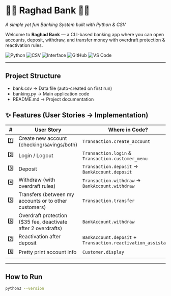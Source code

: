 # 🏦💸 Raghad Bank 💸🏦  
*A simple yet fun Banking System built with Python & CSV*  

Welcome to **Raghad Bank** — a CLI-based banking app where you can open accounts, deposit, withdraw, and transfer money with overdraft protection & reactivation rules.  

![Python](https://img.shields.io/badge/Python-3.10+-blue?logo=python)  ![CSV](https://img.shields.io/badge/Data-CSV-lightgrey?logo=files)  ![Interface](https://img.shields.io/badge/Interface-CLI-green?logo=windowsterminal)  ![GitHub](https://img.shields.io/badge/Hosted_on-GitHub-black?logo=github)  ![VS Code](https://img.shields.io/badge/Editor-VS%20Code-blue?logo=visualstudiocode)  

---
##  Project Structure
- bank.csv      -> Data file (auto-created on first run)  
- banking.py    -> Main application code  
- README.md     -> Project documentation 


## ✨ Features (User Stories → Implementation)
| #  | User Story | Where in Code? |
|----|-------------|----------------|
| 1️⃣ | Create new account (checking/savings/both) | `Transaction.create_account` |
| 2️⃣ | Login / Logout | `Transaction.login` & `Transaction.customer_menu` |
| 3️⃣ | Deposit | `Transaction.deposit` → `BankAccount.deposit` |
| 4️⃣ | Withdraw (with overdraft rules) | `Transaction.withdraw` → `BankAccount.withdraw` |
| 5️⃣ | Transfers (between my accounts or to other customers) | `Transaction.transfer` |
| 6️⃣ | Overdraft protection ($35 fee, deactivate after 2 overdrafts) | `BankAccount.withdraw` |
| 7️⃣ | Reactivation after deposit | `BankAccount.deposit` + `Transaction.reactivation_assistance` |
| 8️⃣ | Pretty print account info | `Customer.display` |

---

##  How to Run
   ```bash
   python3 --version
